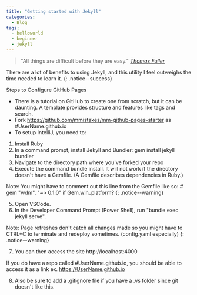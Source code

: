 ```yaml
---
title: "Getting started with Jekyll"
categories:
  - Blog
tags:
  - helloworld
  - beginner
  - jekyll
---
```

> "All things are difficult before they are easy." <cite><a href="https://www.brainyquote.com/quotes/thomas_fuller_125402">Thomas Fuller</a></cite>

There are a lot of benefits to using Jekyll, and this utility I feel outweighs the time needed to learn it.
{: .notice--success}

Steps to Configure GitHub Pages
- There is a tutorial on GitHub to create one from scratch, but it can be daunting. A template provides structure and features like tags and search.
- Fork https://github.com/mmistakes/mm-github-pages-starter as #UserName.github.io
- To setup IntelliJ, you need to:
1. Install Ruby
2. In a command prompt, install Jekyll and Bundler: gem install jekyll bundler
3. Navigate to the directory path where you've forked your repo
4. Execute the command bundle install. It will not work if the directory doesn't have a Gemfile. (A Gemfile describes dependencies in Ruby.)

Note: You might have to comment out this line from the Gemfile like so: # gem "wdm", "~> 0.1.0" if Gem.win_platform?
{: .notice--warning}

5. Open VSCode.
6. In the Developer Command Prompt (Power Shell), run "bundle exec jekyll serve".

Note: Page refreshes don't catch all changes made so you might have to CTRL+C to terminate and redeploy sometimes. (config.yaml especially)
{: .notice--warning}

7. You can then access the site http://localhost:4000

If you do have a repo called #UserName.github.io, you should be able to access it as a link
ex. https://UserName.github.io

8. Also be sure to add a .gitignore file if you have a .vs folder since git doesn't like this.